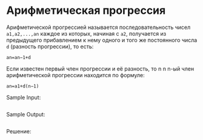 # Арифметическая прогрессия

Арифметической прогрессией называется последовательность чисел ```a1,a2,...,an``` каждое из которых, начиная с ```a2```, получается из предыдущего прибавлением к нему одного и того же постоянного числа ```d``` (разность прогрессии), то есть:

```an​=an−1​+d```

Если известен первый член прогрессии и её разность, то n n n-ый член арифметической прогрессии находится по формуле:

```an​=a1​+d(n−1)```


Sample Input:
```

```

Sample Output:
```

```

Решение:
```

```

